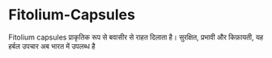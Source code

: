 # Fitolium-Capsules
Fitolium capsules  प्राकृतिक रूप से बवासीर से राहत दिलाता है। सुरक्षित, प्रभावी और किफ़ायती, यह हर्बल उपचार अब भारत में उपलब्ध है
